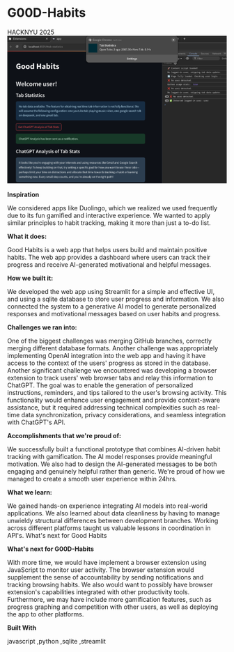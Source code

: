 # G00D-Habits
HACKNYU 2025
![screenshot](resources/demo.png)


**Inspiration**

We considered apps like Duolingo, which we realized we used frequently due to its fun gamified and interactive experience. We wanted to apply similar principles to habit tracking, making it more than just a to-do list.

**What it does:** 

Good Habits is a web app that helps users build and maintain positive habits. The web app provides a dashboard where users can track their progress and receive AI-generated motivational and helpful messages.

**How we built it:**

We developed the web app using Streamlit for a simple and effective UI, and using a sqlite database to store user progress and information. We also connected the system to a generative AI model to generate personalized responses and motivational messages based on user habits and progress.

**Challenges we ran into:**

One of the biggest challenges was merging GitHub branches, correctly merging different database formats. Another challenge was appropriately implementing OpenAI integration into the web app and having it have access to the context of the users' progress as stored in the database. Another significant challenge we encountered was developing a browser extension to track users' web browser tabs and relay this information to ChatGPT. The goal was to enable the generation of personalized instructions, reminders, and tips tailored to the user's browsing activity. This functionality would enhance user engagement and provide context-aware assistance, but it required addressing technical complexities such as real-time data synchronization, privacy considerations, and seamless integration with ChatGPT's API.

**Accomplishments that we're proud of:**

We successfully built a functional prototype that combines AI-driven habit tracking with gamification. The AI model responses provide meaningful motivation. We also had to design the AI-generated messages to be both engaging and genuinely helpful rather than generic. We're proud of how we managed to create a smooth user experience within 24hrs.

**What we learn:**

We gained hands-on experience integrating AI models into real-world applications. We also learned about data cleanliness by having to manage unwieldy structural differences between development branches. Working across different platforms taught us valuable lessons in coordination in API's.
What's next for Good Habits

**What's next for G00D-Habits**

With more time, we would have implement a browser extension using JavaScript to monitor user activity. The browser extension would supplement the sense of accountability by sending notifications and tracking browsing habits. We also would want to possibly have browser extension's capabilities integrated with other productivity tools. Furthermore, we may have include more gamification features, such as progress graphing and competition with other users, as well as deploying the app to other platforms.

**Built With**

javascript
,python
,sqlite
,streamlit
